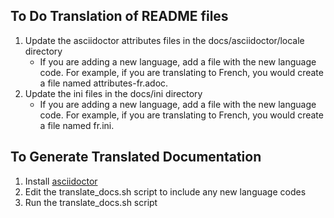 ## To Do Translation of README files

1. Update the asciidoctor attributes files in the docs/asciidoctor/locale directory 
   * If you are adding a new language, add a file with the new language code. For example, if you are translating to French, you would create a file named attributes-fr.adoc.
2. Update the ini files in the docs/ini directory
   * If you are adding a new language, add a file with the new language code. For example, if you are translating to French, you would create a file named fr.ini.


## To Generate Translated Documentation

1. Install [asciidoctor](https://docs.asciidoctor.org/asciidoctor/latest/install/)
2. Edit the translate_docs.sh script to include any new language codes
3. Run the translate_docs.sh script
